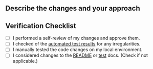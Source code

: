 ## Describe the changes and your approach

<!-- Answer here -->

## Verification Checklist

- [ ] I performed a self-review of my changes and approve them.
- [ ] I checked of the [automated test results](https://github.com/bitcoin-tools/nodebuilder/actions) for any irregularities.
- [ ] I manually tested the code changes on my local environment.
- [ ] I considered changes to the [README](https://github.com/bitcoin-tools/nodebuilder/blob/master/README.md) or [test](https://github.com/bitcoin-tools/nodebuilder/blob/master/test/TEST.md) docs. (Check if not applicable.)
